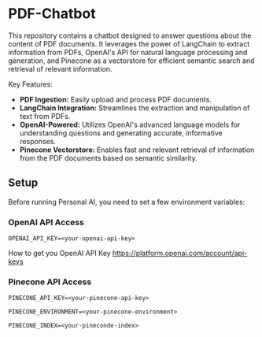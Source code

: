 # PDF-Chatbot

This repository contains a chatbot designed to answer questions about the content of PDF documents. It leverages the power of LangChain to extract information from PDFs, OpenAI's API for natural language processing and generation, and Pinecone as a vectorstore for efficient semantic search and retrieval of relevant information.

Key Features:

* **PDF Ingestion:** Easily upload and process PDF documents.
* **LangChain Integration:** Streamlines the extraction and manipulation of text from PDFs.
* **OpenAI-Powered:** Utilizes OpenAI's advanced language models for understanding questions and generating accurate, informative responses.
* **Pinecone Vectorstore:** Enables fast and relevant retrieval of information from the PDF documents based on semantic similarity.

## Setup
Before running Personal AI, you need to set a few environment variables:

### OpenAI API Access
```
OPENAI_API_KEY=<your-openai-api-key>
```
How to get you OpenAI API Key https://platform.openai.com/account/api-keys

### Pinecone API Access
```
PINECONE_API_KEY=<your-pinecone-api-key>
```
```
PINECONE_ENVIRONMENT=<your-pinecone-environment>
```
```
PINECONE_INDEX=<your-pineconde-index>
```
